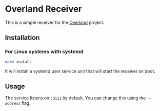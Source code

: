 # Overland Receiver

This is a simple receiver for the [Overland](https://github.com/aaronpk/Overland-iOS) project.

## Installation

### For Linux systems with systemd

```bash
make install
```

It will install a systemd user service unit that will start the receiver on boot.

## Usage

The service listens on `:3111` by default. You can change this using the `--address` flag.
